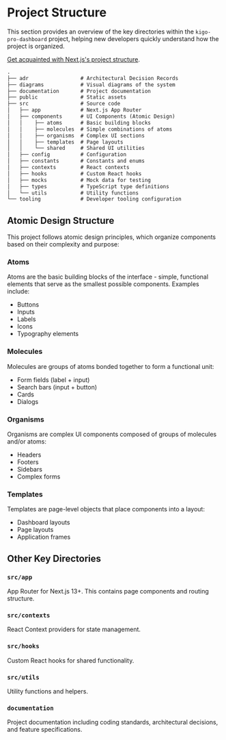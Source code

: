 # Project Structure

This section provides an overview of the key directories within the `kigo-pro-dashboard` project, helping new developers quickly understand how the project is organized.

[Get acquainted with Next.js's project structure](https://nextjs.org/docs/app/getting-startedure).

```txt
.
├── adr                 # Architectural Decision Records
├── diagrams            # Visual diagrams of the system
├── documentation       # Project documentation
├── public              # Static assets
├── src                 # Source code
│   ├── app             # Next.js App Router
│   ├── components      # UI Components (Atomic Design)
│   │    ├── atoms      # Basic building blocks
│   │    ├── molecules  # Simple combinations of atoms
│   │    ├── organisms  # Complex UI sections
│   │    ├── templates  # Page layouts
│   │    └── shared     # Shared UI utilities
│   ├── config          # Configuration
│   ├── constants       # Constants and enums
│   ├── contexts        # React contexts
│   ├── hooks           # Custom React hooks
│   ├── mocks           # Mock data for testing
│   ├── types           # TypeScript type definitions
│   └── utils           # Utility functions
└── tooling             # Developer tooling configuration
```

## Atomic Design Structure

This project follows atomic design principles, which organize components based on their complexity and purpose:

### Atoms

Atoms are the basic building blocks of the interface - simple, functional elements that serve as the smallest possible components. Examples include:

- Buttons
- Inputs
- Labels
- Icons
- Typography elements

### Molecules

Molecules are groups of atoms bonded together to form a functional unit:

- Form fields (label + input)
- Search bars (input + button)
- Cards
- Dialogs

### Organisms

Organisms are complex UI components composed of groups of molecules and/or atoms:

- Headers
- Footers
- Sidebars
- Complex forms

### Templates

Templates are page-level objects that place components into a layout:

- Dashboard layouts
- Page layouts
- Application frames

## Other Key Directories

### `src/app`

App Router for Next.js 13+. This contains page components and routing structure.

### `src/contexts`

React Context providers for state management.

### `src/hooks`

Custom React hooks for shared functionality.

### `src/utils`

Utility functions and helpers.

### `documentation`

Project documentation including coding standards, architectural decisions, and feature specifications. 